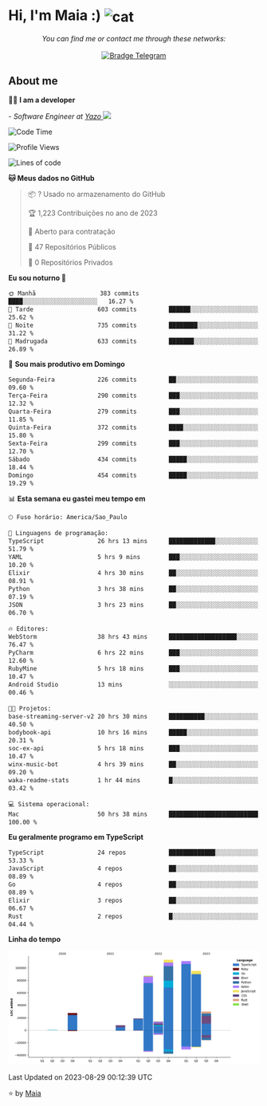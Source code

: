 <h1 align="left">Hi, I'm Maia :) 
<img src="https://emojis.slackmojis.com/emojis/images/1643509834/36299/black-cat.gif?1643509834" width="50" height="60" align="center"  alt="cat"/>
</h1>

<p align="center">
    <i>You can find me or contact me through these networks:</i>
    <br/><br/>
    <a href="https://t.me/mrootx" target="_blank">
        <img src="https://img.shields.io/badge/-Telegram-2CA5E0?logo=telegram&style=flat&logoColor=white" alt="Bradge Telegram" />
    </a>
</p>

## About me

:technologist: <strong>I am a developer</strong> <br>

<p><em> - Software Engineer at <a href="[https://pdasolucoes.com.br](https://yazo.com.br/)">Yazo
</a><img src="https://media.giphy.com/media/WUlplcMpOCEmTGBtBW/giphy.gif" width="30"> 
</em></p>

<!--START_SECTION:waka-->
![Code Time](http://img.shields.io/badge/Code%20Time-3%2C125%20hrs%2056%20mins-blue)

![Profile Views](http://img.shields.io/badge/Visualizac%C3%B5es%20do%20perfil-625-blue)

![Lines of code](https://img.shields.io/badge/Desde%20o%20Hello%20World%20eu%20escrevi-503.4%20thousand%20linhas%20de%20c%C3%B3digo-blue)

**🐱 Meus dados no GitHub** 

> 📦 ? Usado no armazenamento do GitHub 
 > 
> 🏆 1,223 Contribuições no ano de 2023
 > 
> 💼 Aberto para contratação
 > 
> 📜 47 Repositórios Públicos 
 > 
> 🔑 0 Repositórios Privados 
 > 
**Eu sou noturno 🦉** 

```text
🌞 Manhã                  383 commits         ████░░░░░░░░░░░░░░░░░░░░░   16.27 % 
🌆 Tarde                  603 commits         ██████░░░░░░░░░░░░░░░░░░░   25.62 % 
🌃 Noite                  735 commits         ████████░░░░░░░░░░░░░░░░░   31.22 % 
🌙 Madrugada              633 commits         ███████░░░░░░░░░░░░░░░░░░   26.89 % 
```
📅 **Sou mais produtivo em Domingo** 

```text
Segunda-Feira            226 commits         ██░░░░░░░░░░░░░░░░░░░░░░░   09.60 % 
Terça-Feira              290 commits         ███░░░░░░░░░░░░░░░░░░░░░░   12.32 % 
Quarta-Feira             279 commits         ███░░░░░░░░░░░░░░░░░░░░░░   11.85 % 
Quinta-Feira             372 commits         ████░░░░░░░░░░░░░░░░░░░░░   15.80 % 
Sexta-Feira              299 commits         ███░░░░░░░░░░░░░░░░░░░░░░   12.70 % 
Sábado                   434 commits         █████░░░░░░░░░░░░░░░░░░░░   18.44 % 
Domingo                  454 commits         █████░░░░░░░░░░░░░░░░░░░░   19.29 % 
```


📊 **Esta semana eu gastei meu tempo em** 

```text
🕑︎ Fuso horário: America/Sao_Paulo

💬 Linguagens de programação: 
TypeScript               26 hrs 13 mins      █████████████░░░░░░░░░░░░   51.79 % 
YAML                     5 hrs 9 mins        ███░░░░░░░░░░░░░░░░░░░░░░   10.20 % 
Elixir                   4 hrs 30 mins       ██░░░░░░░░░░░░░░░░░░░░░░░   08.91 % 
Python                   3 hrs 38 mins       ██░░░░░░░░░░░░░░░░░░░░░░░   07.19 % 
JSON                     3 hrs 23 mins       ██░░░░░░░░░░░░░░░░░░░░░░░   06.70 % 

🔥 Editores: 
WebStorm                 38 hrs 43 mins      ███████████████████░░░░░░   76.47 % 
PyCharm                  6 hrs 22 mins       ███░░░░░░░░░░░░░░░░░░░░░░   12.60 % 
RubyMine                 5 hrs 18 mins       ███░░░░░░░░░░░░░░░░░░░░░░   10.47 % 
Android Studio           13 mins             ░░░░░░░░░░░░░░░░░░░░░░░░░   00.46 % 

🐱‍💻 Projetos: 
base-streaming-server-v2 20 hrs 30 mins      ██████████░░░░░░░░░░░░░░░   40.50 % 
bodybook-api             10 hrs 16 mins      █████░░░░░░░░░░░░░░░░░░░░   20.31 % 
soc-ex-api               5 hrs 18 mins       ███░░░░░░░░░░░░░░░░░░░░░░   10.47 % 
winx-music-bot           4 hrs 39 mins       ██░░░░░░░░░░░░░░░░░░░░░░░   09.20 % 
waka-readme-stats        1 hr 44 mins        █░░░░░░░░░░░░░░░░░░░░░░░░   03.42 % 

💻 Sistema operacional: 
Mac                      50 hrs 38 mins      █████████████████████████   100.00 % 
```

**Eu geralmente programo em TypeScript** 

```text
TypeScript               24 repos            █████████████░░░░░░░░░░░░   53.33 % 
JavaScript               4 repos             ██░░░░░░░░░░░░░░░░░░░░░░░   08.89 % 
Go                       4 repos             ██░░░░░░░░░░░░░░░░░░░░░░░   08.89 % 
Elixir                   3 repos             ██░░░░░░░░░░░░░░░░░░░░░░░   06.67 % 
Rust                     2 repos             █░░░░░░░░░░░░░░░░░░░░░░░░   04.44 % 
```



**Linha do tempo**

![Lines of Code chart](https://raw.githubusercontent.com/gabrielmaialva33/gabrielmaialva33/master/assets/bar_graph.png)


 Last Updated on 2023-08-29 00:12:39 UTC
<!--END_SECTION:waka-->

⭐️ by [Maia](https://github.com/gabrielmaialva33/)


